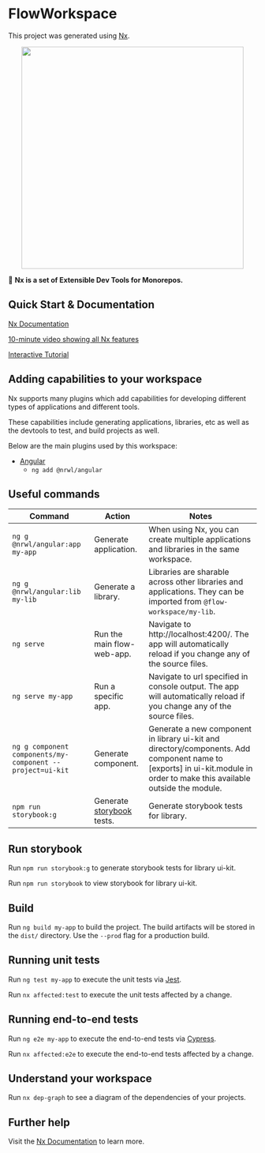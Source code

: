 # FlowWorkspace

This project was generated using [Nx](https://nx.dev).

<p align="center"><img src="https://raw.githubusercontent.com/nrwl/nx/master/nx-logo.png" width="450"></p>

🔎 **Nx is a set of Extensible Dev Tools for Monorepos.**

## Quick Start & Documentation

[Nx Documentation](https://nx.dev/angular)

[10-minute video showing all Nx features](https://nx.dev/angular/getting-started/what-is-nx)

[Interactive Tutorial](https://nx.dev/angular/tutorial/01-create-application)

## Adding capabilities to your workspace

Nx supports many plugins which add capabilities for developing different types of applications and different tools.

These capabilities include generating applications, libraries, etc as well as the devtools to test, and build projects as well.

Below are the main plugins used by this workspace:

- [Angular](https://angular.io)
  - `ng add @nrwl/angular`

## Useful commands

| Command                                                   | Action                                                 | Notes                                                                                                                                                                     |
| --------------------------------------------------------- | ------------------------------------------------------ | ------------------------------------------------------------------------------------------------------------------------------------------------------------------------- |
| `ng g @nrwl/angular:app my-app`                           | Generate application.                                  | When using Nx, you can create multiple applications and libraries in the same workspace.                                                                                  |
| `ng g @nrwl/angular:lib my-lib`                           | Generate a library.                                    | Libraries are sharable across other libraries and applications. They can be imported from `@flow-workspace/my-lib`.                                                       |
| `ng serve`                                                | Run the main flow-web-app.                             | Navigate to http://localhost:4200/. The app will automatically reload if you change any of the source files.                                                              |
| `ng serve my-app`                                         | Run a specific app.                                    | Navigate to url specified in console output. The app will automatically reload if you change any of the source files.                                                     |
| `ng g component components/my-component --project=ui-kit` | Generate component.                                    | Generate a new component in library ui-kit and directory/components. Add component name to [exports] in ui-kit.module in order to make this available outside the module. |
| `npm run storybook:g`                                     | Generate [storybook](https://storybook.js.org/) tests. | Generate storybook tests for library.                                                                                                                                     |

## Run storybook

Run `npm run storybook:g` to generate storybook tests for library ui-kit.

Run `npm run storybook` to view storybook for library ui-kit.

## Build

Run `ng build my-app` to build the project. The build artifacts will be stored in the `dist/` directory. Use the `--prod` flag for a production build.

## Running unit tests

Run `ng test my-app` to execute the unit tests via [Jest](https://jestjs.io).

Run `nx affected:test` to execute the unit tests affected by a change.

## Running end-to-end tests

Run `ng e2e my-app` to execute the end-to-end tests via [Cypress](https://www.cypress.io).

Run `nx affected:e2e` to execute the end-to-end tests affected by a change.

## Understand your workspace

Run `nx dep-graph` to see a diagram of the dependencies of your projects.

## Further help

Visit the [Nx Documentation](https://nx.dev/angular) to learn more.
